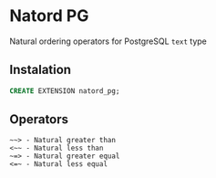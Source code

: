 # Natord PG

Natural ordering operators for PostgreSQL `text` type

## Instalation

```sql
CREATE EXTENSION natord_pg;
```

## Operators

```
~~> - Natural greater than
<~~ - Natural less than
~=> - Natural greater equal
<=~ - Natural less equal
```
